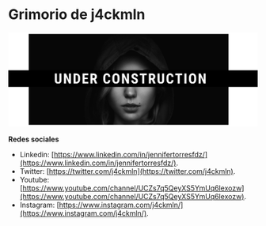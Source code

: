 # Grimorio de j4ckmln

![j4ckmln website Header](/assets/images/headers/dark-woman-header.png)

**Redes sociales**

* Linkedin: [https://www.linkedin.com/in/jennifertorresfdz/](https://www.linkedin.com/in/jennifertorresfdz/).
* Twitter: [https://twitter.com/j4ckmln](https://twitter.com/j4ckmln).
* Youtube: [https://www.youtube.com/channel/UCZs7q5QeyXS5YmUq6lexozw](https://www.youtube.com/channel/UCZs7q5QeyXS5YmUq6lexozw).
* Instagram: [https://www.instagram.com/j4ckmln/](https://www.instagram.com/j4ckmln/).
